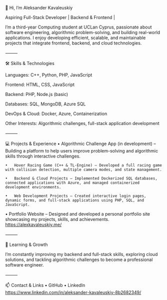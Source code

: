 👋 Hi, I’m Aleksander Kavaleuskiy

Aspiring Full-Stack Developer | Backend & Frontend | 

I’m a third-year Computing student at UCLan Cyprus, passionate about software engineering, algorithmic problem-solving, and building real-world applications. I enjoy developing efficient, scalable, and maintainable projects that integrate frontend, backend, and cloud technologies.

⸻

🛠️ Skills & Technologies

Languages: C++, Python, PHP, JavaScript

Frontend: HTML, CSS, JavaScript

Backend: PHP, Node.js (basic)

Databases: SQL, MongoDB, Azure SQL

DevOps & Cloud: Docker, Azure, Containerization

Other Interests: Algorithmic challenges, full-stack application development

⸻

💻 Projects & Experience
	•	Algorithmic Challenge App (in development) – Building a platform to help users improve problem-solving and algorithmic skills through interactive challenges.
	
	•	Hover Racing Game (C++ & TL-Engine) – Developed a full racing game with collision detection, multiple camera modes, and state management.
	
	•	Backend & Cloud Projects – Implemented Dockerized SQL databases, connected applications with Azure, and managed containerized development environments.
	
	•	Web Development Projects – Created interactive login pages, dynamic forms, and full-stack applications using PHP, SQL, and JavaScript.
	
  • Portfolio Website – Designed and developed a personal portfolio site showcasing my projects, skills, and achievements. https://alexkavaleuskiy.me/


⸻

🌱 Learning & Growth

I’m constantly improving my backend and full-stack skills, exploring cloud solutions, and tackling algorithmic challenges to become a professional software engineer.

⸻

📫 Contact & Links
	•	GitHub
	•	LinkedIn https://www.linkedin.com/in/aleksander-kavaleuskiy-8b2682349/
